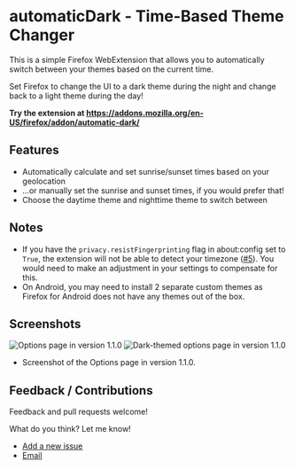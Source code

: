 # automaticDark - Time-Based Theme Changer
This is a simple Firefox WebExtension that allows you to automatically switch between your themes based on the current time.

Set Firefox to change the UI to a dark theme during the night and change back to a light theme during the day!

**Try the extension at https://addons.mozilla.org/en-US/firefox/addon/automatic-dark/**

## Features
- Automatically calculate and set sunrise/sunset times based on your geolocation
- ...or manually set the sunrise and sunset times, if you would prefer that!
- Choose the daytime theme and nighttime theme to switch between

## Notes
- If you have the `privacy.resistFingerprinting` flag in about:config set to `True`, the extension will not be able to detect your timezone ([#5][issue5]). You would need to make an adjustment in your settings to compensate for this.
- On Android, you may need to install 2 separate custom themes as Firefox for Android does not have any themes out of the box.

## Screenshots
![Options page in version 1.1.0](https://raw.githubusercontent.com/skhzhang/time-based-themes/assets/automaticdark-options-1.1.0-1.png)
![Dark-themed options page in version 1.1.0](https://raw.githubusercontent.com/skhzhang/time-based-themes/assets/automaticdark-options-1.1.0-2.png)
- Screenshot of the Options page in version 1.1.0.

## Feedback / Contributions
Feedback and pull requests welcome! 

What do you think? Let me know!
- [Add a new issue](https://github.com/skhzhang/time-based-themes/issues/new)
- [Email](mailto:simonkhzhang@gmail.com)

[issue5]: https://github.com/skhzhang/time-based-themes/issues/5
